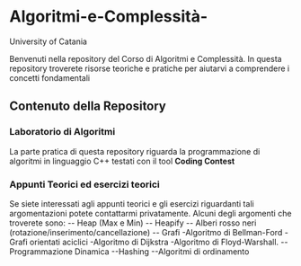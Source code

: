 # Algoritmi-e-Complessità-
University of Catania

Benvenuti nella repository del Corso di Algoritmi e Complessità. In questa repository troverete risorse teoriche e pratiche per aiutarvi a comprendere i concetti fondamentali

## Contenuto della Repository

### Laboratorio di Algoritmi

La parte pratica di questa repository riguarda la programmazione di algoritmi in linguaggio C++ testati con il tool **Coding Contest**

### Appunti Teorici ed esercizi teorici
Se siete interessati agli appunti teorici e gli esercizi riguardanti tali argomentazioni potete contattarmi privatamente. 
Alcuni degli argomenti che troverete sono: 
  -- Heap (Max e Min)
  -- Heapify 
  -- Alberi rosso neri (rotazione/inserimento/cancellazione) 
  -- Grafi 
    -Algoritmo di Bellman-Ford
    -Grafi orientati aciclici
    -Algoritmo di Dijkstra
    -Algoritmo di Floyd-Warshall.
  --Programmazione Dinamica 
  --Hashing 
  --Algoritmi di ordinamento
